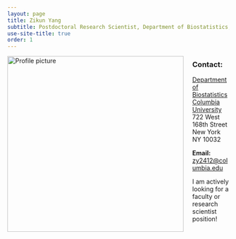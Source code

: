 ```yaml
---
layout: page
title: Zikun Yang
subtitle: Postdoctoral Research Scientist, Department of Biostatistics, Columbia University
use-site-title: true
order: 1
---
```

<img align="left" src="/img/IMG_2854.jpg" alt="Profile picture" width="400" style="margin-right: 20px; margin-bottom: 20px;">


### Contact:
[Department of Biostatistics](https://www.publichealth.columbia.edu/academics/departments/biostatistics)  
[Columbia University](https://www.columbia.edu)   
722 West 168th Street<br/>
New York<br/>
NY 10032
   
**Email:** zy2412@columbia.edu

I am actively looking for a faculty or research scientist position!

